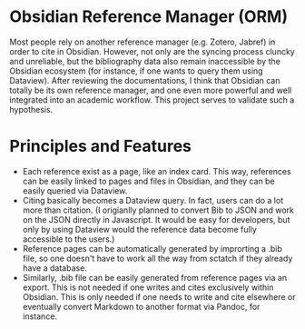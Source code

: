 # Obsidian Reference Manager (ORM)
Most people rely on another reference manager (e.g. Zotero, Jabref) in order to cite in Obsidian. However, not only are the syncing process cluncky and unreliable, but the bibliography data also remain inaccessible by the Obsidian ecosystem (for instance, if one wants to query them using Dataview). After reviewing the documentations, I think that Obsidian can totally be its own reference manager, and one even more powerful and well integrated into an academic workflow. This project serves to validate such a hypothesis.

# Principles and Features
- Each reference exist as a page, like an index card. This way, references can be easily linked to pages and files in Obsidian, and they can be easily queried via Dataview.
- Citing basically becomes a Dataview query. In fact, users can do a lot more than citation.
  (I origianlly planned to convert Bib to JSON and work on the JSON directly in Javascript. It would be easy for developers, but only by using Dataview would the reference data become fully accessible to the users.)
- Reference pages can be automatically generated by improrting a .bib file, so one doesn't have to work all the way from sctatch if they already have a database.
- Similarly, .bib file can be easily generated from reference pages via an export. This is not needed if one writes and cites exclusively within Obsidian. This is only needed if one needs to write and cite elsewhere or eventually convert Markdown to another format via Pandoc, for instance.
